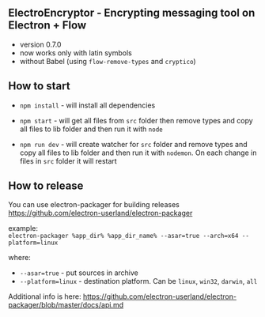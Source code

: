 ## ElectroEncryptor - Encrypting messaging tool on Electron + Flow

* version 0.7.0
* now works only with latin symbols
* without Babel (using `flow-remove-types` and `cryptico`)


## How to start

* `npm install` - will install all dependencies

* `npm start` - will get all files from `src` folder then remove types and copy all files to lib folder and then run it with `node`

* `npm run dev` - will create watcher for `src` folder and remove types and copy all files to lib folder and then run it with `nodemon`. On each change in files in `src` folder it will restart


## How to release

You can use electron-packager for building releases \
https://github.com/electron-userland/electron-packager

example: \
`electron-packager %app_dir% %app_dir_name% --asar=true --arch=x64 --platform=linux`

where:
   * `--asar=true` - put sources in archive 
   * `--platform=linux` - destination platform. Can be `linux`, `win32`, `darwin`, `all` 

Additional info is here:
https://github.com/electron-userland/electron-packager/blob/master/docs/api.md
    
    